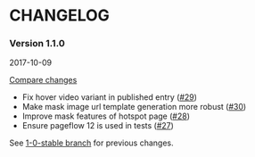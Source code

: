 # CHANGELOG

### Version 1.1.0

2017-10-09

[Compare changes](https://github.com/codevise/pageflow-linkmap-page/compare/1-0-stable...v1.1.0)

- Fix hover video variant in published entry
  ([#29](https://github.com/codevise/pageflow-linkmap-page/pull/29))
- Make mask image url template generation more robust
  ([#30](https://github.com/codevise/pageflow-linkmap-page/pull/30))
- Improve mask features of hotspot page
  ([#28](https://github.com/codevise/pageflow-linkmap-page/pull/28))
- Ensure pageflow 12 is used in tests
  ([#27](https://github.com/codevise/pageflow-linkmap-page/pull/27))

See
[1-0-stable branch](https://github.com/codevise/pageflow-linkmap-page/blob/1-0-stable/CHANGELOG.md)
for previous changes.
